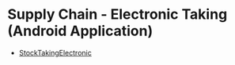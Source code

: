 # Supply Chain - Electronic Taking (Android Application)
  - [StockTakingElectronic](/modules/supplychain-electronic-taking/StockTakingElectronic.md)
